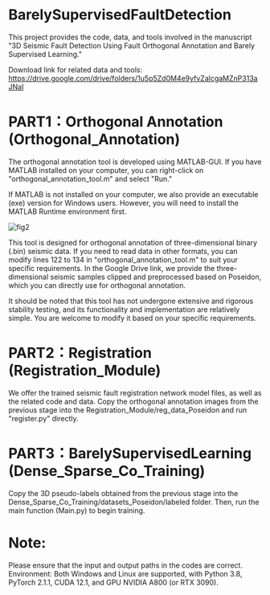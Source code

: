 # BarelySupervisedFaultDetection

This project provides the code, data, and tools involved in the manuscript "3D Seismic Fault Detection Using Fault Orthogonal Annotation and Barely Supervised Learning."

Download link for related data and tools:
https://drive.google.com/drive/folders/1u5p5Zd0M4e9yfvZalcgaMZnP313aJNaI

# PART1：Orthogonal Annotation (Orthogonal_Annotation)

The orthogonal annotation tool is developed using MATLAB-GUI. If you have MATLAB installed on your computer, you can right-click on "orthogonal_annotation_tool.m" and select "Run."

If MATLAB is not installed on your computer, we also provide an executable (exe) version for Windows users. However, you will need to install the MATLAB Runtime environment first.

![fig2](https://github.com/user-attachments/assets/a4e0283f-d4eb-4685-a8af-983eaf6e8d9c)

This tool is designed for orthogonal annotation of three-dimensional binary (.bin) seismic data. If you need to read data in other formats, you can modify lines 122 to 134 in "orthogonal_annotation_tool.m" to suit your specific requirements. In the Google Drive link, we provide the three-dimensional seismic samples clipped and preprocessed based on Poseidon, which you can directly use for orthogonal annotation.

It should be noted that this tool has not undergone extensive and rigorous stability testing, and its functionality and implementation are relatively simple. You are welcome to modify it based on your specific requirements.

# PART2：Registration (Registration_Module)

We offer the trained seismic fault registration network model files, as well as the related code and data.
Copy the orthogonal annotation images from the previous stage into the Registration_Module/reg_data_Poseidon and run "register.py" directly.

# PART3：BarelySupervisedLearning (Dense_Sparse_Co_Training)

Copy the 3D pseudo-labels obtained from the previous stage into the Dense_Sparse_Co_Training/datasets_Poseidon/labeled folder.
Then, run the main function (Main.py) to begin training.

# Note:
Please ensure that the input and output paths in the codes are correct.
Environment: Both Windows and Linux are supported, with Python 3.8, PyTorch 2.1.1, CUDA 12.1, and GPU NVIDIA A800 (or RTX 3090).
